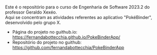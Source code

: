 Este é o repositório para o curso de Engenharia de Software 2023.2 do professor Geraldo Xexéo.<br>
Aqui se concentram as atividades referentes ao aplicativo "PokéBinder", desenvolvido pelo grupo X.

- Página do projeto no guithub.io: https://fernandabottecchia.github.io/PokeBinderApp/
- Repositório do projeto no guithub: https://github.com/fernandabottecchia/PokeBinderApp
